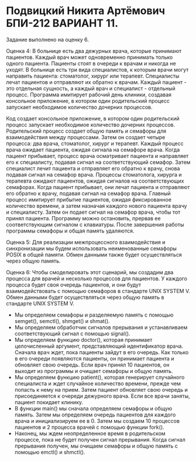 # Подвицкий Никита Артёмович БПИ-212 ВАРИАНТ 11.

Задание выполнено на оценку 6.


Оценка 4:
В больнице есть два дежурных врача, которые принимают пациентов. 
Каждый врач может одновременно принимать только одного пациента. 
Пациенты стоят в очереди к врачам и никогда не уходят. 
В больнице есть три вида специалистов, к которым врачи могут направить пациента: стоматолог, хирург или терапевт. 
Специалисты лечат пациентов и отправляют их обратно к врачам. 
Каждый пациент - это отдельная сущность, а каждый врач и специалист - отдельный процесс. 
Программа имитирует рабочий день клиники, создавая консольное приложение, в котором один родительский процесс запускает необходимое количество дочерних процессов.

Код создает консольное приложение, в котором один родительский процесс запускает необходимое количество дочерних процессов. 
Родительский процесс создает общую память и семафоры для взаимодействия между процессами. 
Затем он создает четыре процесса: два врача, стоматолог, хирург и терапевт.
Каждый процесс врача ожидает пациента, ожидая сигнала на семафоре врача. 
Когда пациент прибывает, процесс врача осматривает пациента и направляет его к специалисту, подавая сигнал на соответствующий семафор. 
Затем специалист лечит пациента и отправляет его обратно к врачу, снова подавая сигнал на семафор врача.
Процессы стоматолога, хирурга и терапевта ожидают пациентов, ожидая сигналов на соответствующих семафорах.
Когда пациент прибывает, они лечат пациента и отправляют его обратно к врачу, подавая сигнал на семафор врача.
Главный процесс имитирует прибытие пациентов, ожидая фиксированное количество времени, а затем назначая каждого нового пациента врачу и специалисту. 
Затем он подает сигнал на семафор врача, чтобы тот принял пациента.
Программу можно остановить, прервав ее соответствующим сигналом с клавиатуры. После завершения работы программы семафоры и общая память удаляются.

Оценка 5:
Для реализации межпроцессного взаимодействия и синхронизации мы будем использовать неименованные семафоры POSIX в общей памяти. 
Обмен данными также будет осуществляться через общую память.

Оценка 6:
Чтобы смоделировать этот сценарий, мы создадим два процесса для врачей и несколько процессов для пациентов. 
У каждого процесса будет своя очередь пациентов, и они будут взаимодействовать с помощью семафоров в стандарте UNIX SYSTEM V.
Обмен данными будет осуществляться через общую память в стандарте UNIX SYSTEM V.
- Мы определяем семафоры и разделяемую память с помощью semget(), semctl(), shmget() и shmat().
- Мы определяем обработчик сигналов прерывания и устанавливаем соответствующий сигнал с помощью signal().
- Мы определяем функцию doctor(), которая принимает целочисленный аргумент, представляющий идентификатор врача. 
Сначала врач ждет, пока пациенты зайдут в его очередь. 
Как только в его очереди появляются пациенты, он принимает пациента и обновляет свою очередь. 
Если врач принял 10 пациентов, он выходит из программы и очищает семафоры и общую память.
- Мы определяем функцию patient(), которая генерирует случайного специалиста и ждет случайное количество времени, прежде чем попасть к нему на прием. 
Затем пациент обновляет свою очередь и присоединяется к очереди дежурного врача. 
Если все врачи заняты, пациент покидает клинику.
- В функции main() мы сначала определяем семафоры и общую память. 
Затем мы определяем очередь пациентов для каждого врача и инициализируем ее в 0. 
Затем мы создаем 10 процессов пациентов и 2 процесса врачей с помощью функции fork().
- Наконец, мы ждем неопределенное время в родительском процессе, пока не будет получен сигнал прерывания. 
Когда сигнал прерывания получен, мы очищаем семафоры и общую память с помощью emctl() и shmctl().
